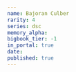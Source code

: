 ```yaml
---
name: Bajoran Culber
rarity: 4
series: dsc
memory_alpha:
bigbook_tier: -1
in_portal: true
date:
published: true
---
```



